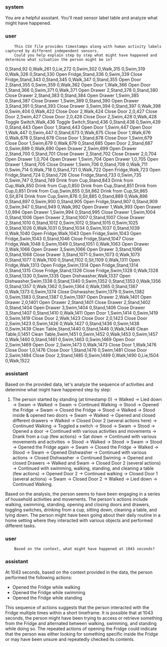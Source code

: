 ### system
You are a helpful assstant. You'll read sensor label table and analyze what might have happened.
### user

        This CSV file provides timestamps along with human activity labels captured by different independent sensors.
        Could you help explain step by step what might have happened and determine what situation the person might be in?
    
0,Stand,92
0,Walk,261
0,Lie,272
0,Swim,302
0,Walk,315
0,Swim,319
0,Walk,326
0,Stand,330
Open Fridge,Stand,336
0,Swim,339
Close Fridge,Stand,343
0,Stand,345
0,Walk,347
0,Stand,355
Open Door 2,Stand,355
0,Swim,359
0,Walk,362
Open Door 1,Walk,366
Open Door 1,Stand,366
0,Swim,371
0,Walk,371
Open Drawer 2,Stand,378
0,Stand,380
Close Drawer 2,Stand,383
0,Stand,384
Open Drawer 1,Swim,385
0,Stand,387
Close Drawer 1,Swim,389
0,Stand,390
Open Drawer 3,Stand,391
0,Stand,393
Close Drawer 3,Swim,394
0,Stand,397
0,Walk,398
0,Swim,404
0,Walk,422
Close Door 2,Walk,424
Close Door 2,0,427
Close Door 2,Swim,427
Close Door 2,0,428
Close Door 2,Swim,428
0,Walk,428
Toggle Switch,Walk,436
Toggle Switch,Stand,436
0,Stand,438
0,Swim,439
0,Stand,443
Open Door 1,Stand,443
Open Door 1,Swim,447
Open Door 1,Walk,447
0,Swim,447
0,Stand,673
0,Walk,675
Close Door 1,Walk,676
0,Walk,678
0,Stand,678
Close Door 1,Stand,678
Close Door 1,Swim,679
Close Door 1,Swim,679
0,Walk,679
0,Stand,685
Open Door 2,Stand,687
0,Swim,689
0,Walk,690
Open Drawer 2,Swim,699
Open Drawer 2,Stand,700
0,Stand,701
Close Drawer 2,Stand,702
Close Drawer 2,0,704
Open Drawer 1,0,704
Open Drawer 1,Swim,704
Open Drawer 1,0,705
Open Drawer 1,Stand,705
Close Drawer 1,Swim,706
0,Stand,708
0,Walk,711
0,Swim,714
0,Walk,718
0,Stand,721
0,Walk,722
Open Fridge,Walk,723
Open Fridge,Stand,724
0,Stand,726
Close Fridge,Stand,733
0,Swim,735
0,Swim,747
0,Stand,749
Drink from Cup,Stand,843
Drink from Cup,Walk,850
Drink from Cup,0,850
Drink from Cup,Stand,851
Drink from Cup,0,851
Drink from Cup,Swim,855
0,Sit,862
Drink from Cup,Sit,865
0,Sit,874
Drink from Cup,Swim,876
0,Sit,885
0,Stand,889
0,Walk,896
0,Stand,897
0,Swim,900
0,Stand,905
Open Fridge,Stand,907
0,Stand,909
0,Swim,947
0,Stand,949
0,Walk,992
Open Drawer 1,Walk,993
Open Drawer 1,0,994
Open Drawer 1,Swim,994
0,Stand,995
Close Drawer 1,Swim,1004
0,Stand,1006
Open Drawer 2,Stand,1007
0,Stand,1007
Close Drawer 2,Stand,1010
0,Stand,1012
0,Swim,1012
0,Stand,1015
0,Swim,1025
0,Stand,1026
0,Walk,1031
0,Stand,1034
0,Swim,1037
0,Stand,1039
0,Walk,1040
Open Fridge,Walk,1043
Open Fridge,Swim,1043
Open Fridge,Swim,1043
0,Stand,1046
Close Fridge,Stand,1047
Close Fridge,Walk,1048
0,Swim,1049
0,Stand,1051
0,Walk,1063
Open Drawer 3,Walk,1066
Open Drawer 3,Swim,1066
Open Drawer 3,Stand,1066
0,Stand,1068
Close Drawer 3,Stand,1071
0,Swim,1073
0,Walk,1073
0,Stand,1077
0,Walk,1100
0,Stand,1102
0,Sit,1109
0,Walk,1311
Open Fridge,Walk,1313
Open Fridge,Swim,1314
Open Fridge,Stand,1314
0,Stand,1315
Close Fridge,Stand,1326
Close Fridge,Swim,1328
0,Walk,1328
0,Stand,1330
0,Swim,1335
Open Dishwasher,Walk,1337
Open Dishwasher,Swim,1338
0,Stand,1340
0,Swim,1352
0,Stand,1353
0,Walk,1356
0,Stand,1357
0,Walk,1362
0,Swim,1364
0,Walk,1365
0,Stand,1367
0,Walk,1373
0,Swim,1374
Close Dishwasher,Swim,1379
0,Swim,1382
0,Swim,1383
0,Stand,1387
0,Swim,1397
Open Drawer 2,Walk,1401
Open Drawer 2,0,1401
Open Drawer 2,Stand,1401
Close Drawer 2,Stand,1402
0,Stand,1404
Open Drawer 3,Swim,1404
0,Stand,1406
Close Drawer 3,Stand,1407
0,Stand,1410
0,Walk,1411
Open Door 1,Swim,1414
0,Swim,1419
0,Swim,1419
Close Door 2,Walk,1423
Close Door 2,0,1423
Close Door 2,Swim,1423
0,Swim,1426
0,Walk,1427
0,Stand,1436
0,Swim,1438
0,Swim,1439
Clean Table,Stand,1440
0,Stand,1446
0,Walk,1448
Clean Table,0,1451
Clean Table,Swim,1451
0,Swim,1452
0,Walk,1453
0,Swim,1457
0,Walk,1460
0,Stand,1461
0,Swim,1463
0,Swim,1469
Open Door 2,Swim,1469
Open Door 2,Swim,1473
0,Walk,1473
Close Door 1,Walk,1476
Close Door 1,0,1476
Close Door 1,Stand,1476
0,Swim,1481
Close Door 2,Swim,1484
Close Door 2,Stand,1485
0,Swim,1489
0,Walk,1490
0,Lie,1504
0,Walk,1522

### assistant
Based on the provided data, let's analyze the sequence of activities and determine what might have happened step by step:

1. The person started by standing (at timestamp 0) -> Walked -> Lied down -> Swam -> Walked -> Swam -> Continued Walking -> Stood -> Opened the Fridge -> Swam -> Closed the Fridge -> Stood -> Walked -> Stood inside & opened two doors -> Swam -> Walked -> Opened and closed different drawers -> Walked -> Closed Door 2 (several actions here) -> Continued Walking -> Toggled a switch -> Stood -> Swam -> Stood -> Opened a door -> Continued with various activities and movements -> Drank from a cup (few actions) -> Sat down -> Continued with various movements and activities -> Stood -> Walked -> Stood -> Swam -> Stood -> Opened the Fridge again -> Swam -> Closed the Fridge -> Walked -> Stood -> Swam -> Opened Dishwasher -> Continued with various actions -> Closed Dishwasher -> Continued Swiming -> Opened and closed Drawers -> Walked and Swam -> Closed Door 2 (several actions) -> Continued with swimming, walking, standing, and cleaning a table (few actions) -> Opened Door 2 -> Continued walking -> Closed Door 1 (several actions) -> Swam -> Closed Door 2 -> Walked -> Lied down -> Continued Walking.

Based on the analysis, the person seems to have been engaging in a series of household activities and movements. The person's actions include walking, swimming, standing, opening and closing doors and drawers, toggling switches, drinking from a cup, sitting down, cleaning a table, and lying down. The person might have been going about their daily routine in a home setting where they interacted with various objects and performed different tasks.
### user

        Based on the context, what might have happened at 1043 seconds?
    
### assistant
At 1043 seconds, based on the context provided in the data, the person performed the following actions:

- Opened the Fridge while walking
- Opened the Fridge while swimming
- Opened the Fridge while standing

This sequence of actions suggests that the person interacted with the Fridge multiple times within a short timeframe. It is possible that at 1043 seconds, the person might have been trying to access or retrieve something from the Fridge and alternated between walking, swimming, and standing while doing so. The repeated actions of opening the Fridge could indicate that the person was either looking for something specific inside the Fridge or may have been unsure and repeatedly checked its contents.
